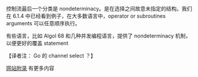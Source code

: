 控制流最后一个分类是 nondeterminacy。是在选择之间故意未指定的结构。我们在 6.1.4 中已经看到例子，在大多数语言中，operator or subroutines arguments 可以任意顺序执行。

有些语言，比如 Algol 68 和几种并发编程语言，提供了 nondeterminacy 机制，以便更好的覆盖 statement 

【译者注： Go 的 channel select ？】

[网站附录](./assets/supplementary_sections.pdf) 有更多内容